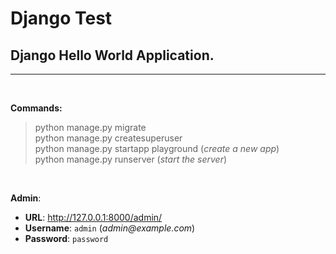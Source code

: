 # Django Test

## Django Hello World Application.

---
<br>

**Commands:**

> python manage.py migrate <br>
> python manage.py createsuperuser <br>
> python manage.py startapp playground (_create a new app_)<br>
> python manage.py runserver (_start the server_)

<br>

**Admin**: 

- **URL**: <http://127.0.0.1:8000/admin/> 
- **Username**: `admin` (_admin@example.com_)
- **Password**: `password`




